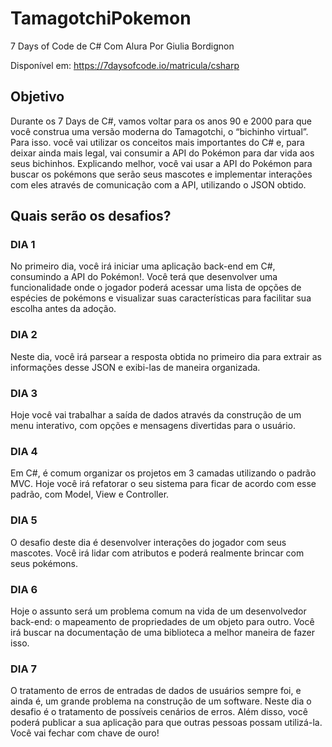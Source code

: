 # TamagotchiPokemon

7 Days of Code de C# Com Alura 
Por Giulia Bordignon

Disponível em: https://7daysofcode.io/matricula/csharp

## Objetivo

Durante os 7 Days de C#, vamos voltar para os anos 90 e 2000 para que você construa uma versão moderna do Tamagotchi, o “bichinho virtual”. Para isso. você vai utilizar os conceitos mais importantes do C# e, para deixar ainda mais legal, vai consumir a API do Pokémon para dar vida aos seus bichinhos. Explicando melhor, você vai usar a API do Pokémon para buscar os pokémons que serão seus mascotes e implementar interações com eles através de comunicação com a API, utilizando o JSON obtido.

## Quais serão os desafios?

### DIA 1
No primeiro dia, você irá iniciar uma aplicação back-end em C#, consumindo a API do Pokémon!. Você terá que desenvolver uma funcionalidade onde o jogador poderá acessar uma lista de opções de espécies de pokémons e visualizar suas características para facilitar sua escolha antes da adoção.

### DIA 2
Neste dia, você irá parsear a resposta obtida no primeiro dia para extrair as informações desse JSON e exibi-las de maneira organizada.

### DIA 3
Hoje você vai trabalhar a saída de dados através da construção de um menu interativo, com opções e mensagens divertidas para o usuário.

### DIA 4
Em C#, é comum organizar os projetos em 3 camadas utilizando o padrão MVC. Hoje você irá refatorar o seu sistema para ficar de acordo com esse padrão, com Model, View e Controller.

### DIA 5
O desafio deste dia é desenvolver interações do jogador com seus mascotes. Você irá lidar com atributos e poderá realmente brincar com seus pokémons.

### DIA 6
Hoje o assunto será um problema comum na vida de um desenvolvedor back-end: o mapeamento de propriedades de um objeto para outro. Você irá buscar na documentação de uma biblioteca a melhor maneira de fazer isso.

### DIA 7
O tratamento de erros de entradas de dados de usuários sempre foi, e ainda é, um grande problema na construção de um software. Neste dia o desafio é o tratamento de possíveis cenários de erros. Além disso, você poderá publicar a sua aplicação para que outras pessoas possam utilizá-la. Você vai fechar com chave de ouro!
